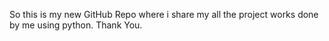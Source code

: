 So this is my new GitHub Repo where i share my all the project works done by me using python.
Thank You.
